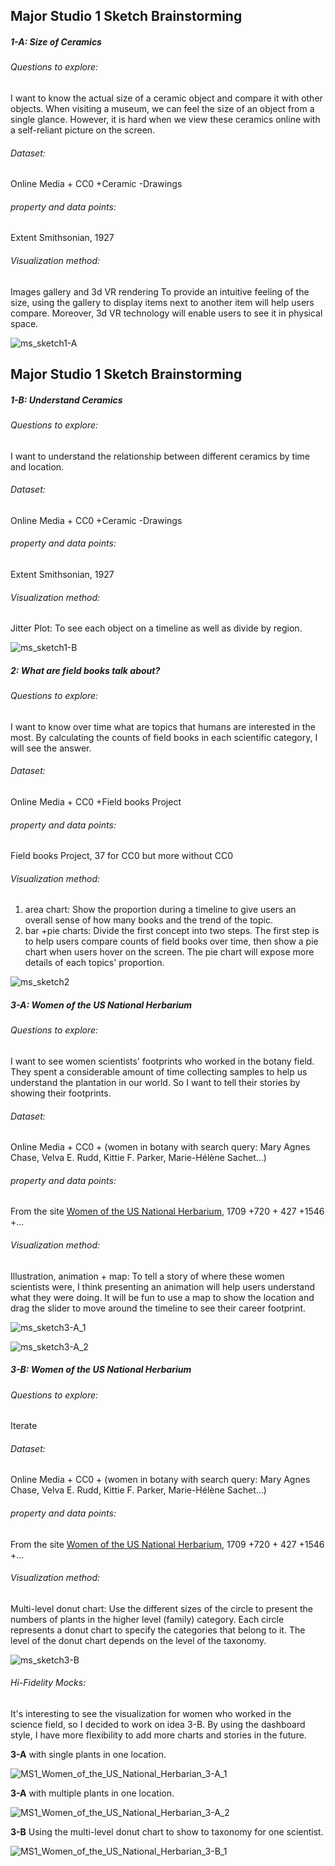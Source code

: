 ## Major Studio 1 Sketch Brainstorming 

##### 1-A: Size of Ceramics

###### Questions to explore:
I want to know the actual size of a ceramic object and compare it with other objects. When visiting a museum, we can feel the size of an object from a single glance. However, it is hard when we view these ceramics online with a self-reliant picture on the screen.

###### Dataset:
Online Media + CC0 +Ceramic -Drawings

###### property and data points:
Extent Smithsonian, 1927

###### Visualization method:
Images gallery and 3d VR rendering
To provide an intuitive feeling of the size, using the gallery to display items next to another item will help users compare. Moreover, 3d VR technology will enable users to see it in physical space.

![ms_sketch1-A](https://user-images.githubusercontent.com/6037803/133909333-e0f8a96b-fc4b-4516-8373-f1e70d5a9e74.jpg)


## Major Studio 1 Sketch Brainstorming 

##### 1-B: Understand Ceramics

###### Questions to explore:
I want to understand the relationship between different ceramics by time and location.

###### Dataset:
Online Media + CC0 +Ceramic -Drawings

###### property and data points:
Extent Smithsonian, 1927

###### Visualization method:
Jitter Plot: To see each object on a timeline as well as divide by region.

![ms_sketch1-B](https://user-images.githubusercontent.com/6037803/133909690-bc00aa70-9b31-46c8-b301-caf8c79b063e.jpg)


##### 2: What are field books talk about?

###### Questions to explore:
I want to know over time what are topics that humans are interested in the most. By calculating the counts of field books in each scientific category, I will see the answer.

###### Dataset:
Online Media + CC0 +Field books Project

###### property and data points:
Field books Project, 37 for CC0 but more without CC0

###### Visualization method:
  1. area chart: Show the proportion during a timeline to give users an overall sense of how many books and the trend of the topic.
  2. bar +pie charts: Divide the first concept into two steps. The first step is to help users compare counts of field books over time, then show a pie chart when users hover on the screen.  The pie chart will expose more details of each topics' proportion.

![ms_sketch2](https://user-images.githubusercontent.com/6037803/133909698-65464bef-f680-4e0f-932e-8dab222301cc.jpg)


##### 3-A: Women of the US National Herbarium

###### Questions to explore:
I want to see women scientists' footprints who worked in the botany field. They spent a considerable amount of time collecting samples to help us understand the plantation in our world. So I want to tell their stories by showing their footprints.

###### Dataset:
Online Media + CC0 + (women in botany with search query: Mary Agnes Chase,  Velva E. Rudd, Kittie F. Parker, Marie-Hélène Sachet...)

###### property and data points:
From the site [Women of the US National Herbarium](https://naturalhistory.si.edu/research/botany/news-and-highlights/women-us-national-herbarium), 1709 +720 + 427 +1546 +...

###### Visualization method:
Illustration, animation +  map: To tell a story of where these women scientists were, I think presenting an animation will help users understand what they were doing. It will be fun to use a map to show the location and drag the slider to move around the timeline to see their career footprint.

![ms_sketch3-A_1](https://user-images.githubusercontent.com/6037803/133909828-85fdeaf5-9933-46f8-84c4-c8b69c786806.jpg)


![ms_sketch3-A_2](https://user-images.githubusercontent.com/6037803/133909831-4aaf43d6-90cf-49af-8fb7-13f30d92b575.jpg)


##### 3-B: Women of the US National Herbarium

###### Questions to explore:
Iterate 

###### Dataset:
Online Media + CC0 + (women in botany with search query: Mary Agnes Chase,  Velva E. Rudd, Kittie F. Parker, Marie-Hélène Sachet...)

###### property and data points:
From the site [Women of the US National Herbarium](https://naturalhistory.si.edu/research/botany/news-and-highlights/women-us-national-herbarium), 1709 +720 + 427 +1546 +...

###### Visualization method:
Multi-level donut chart: Use the different sizes of the circle to present the numbers of plants in the higher level (family) category. Each circle represents a donut chart to specify the categories that belong to it. The level of the donut chart depends on the level of the taxonomy. 

![ms_sketch3-B](https://user-images.githubusercontent.com/6037803/133910052-95e42533-2666-46e4-928e-ff342114418a.jpg)


###### Hi-Fidelity Mocks:
It's interesting to see the visualization for women who worked in the science field, so I decided to work on idea 3-B. By using the dashboard style, I have more flexibility to add more charts and stories in the future.

**3-A** with single plants in one location.

![MS1_Women_of_the_US_National_Herbarian_3-A_1](https://user-images.githubusercontent.com/6037803/133912039-a67ae66b-f205-4e47-ba95-30d4a3f59261.png)


**3-A** with multiple plants in one location.

![MS1_Women_of_the_US_National_Herbarian_3-A_2](https://user-images.githubusercontent.com/6037803/133912099-1cb48b0b-1dae-4f09-81ef-542b26603e8d.png)


**3-B** Using the multi-level donut chart to show to taxonomy for one scientist.

![MS1_Women_of_the_US_National_Herbarian_3-B_1](https://user-images.githubusercontent.com/6037803/133912133-db892c7b-3c64-4a25-8da7-c5c9be6ceb20.png)


